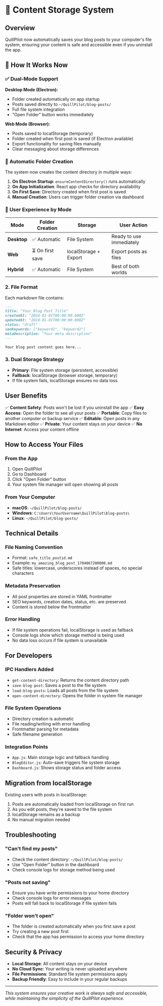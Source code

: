 # 📁 Content Storage System

## Overview

QuillPilot now automatically saves your blog posts to your computer's file system, ensuring your content is safe and accessible even if you uninstall the app.

## 🎯 **How It Works Now**

### ✅ **Dual-Mode Support**

**Desktop Mode (Electron):**
- Folder created automatically on app startup
- Posts saved directly to `~/QuillPilot/blog-posts/`
- Full file system integration
- "Open Folder" button works immediately

**Web Mode (Browser):**
- Posts saved to localStorage (temporary)
- Folder created when first post is saved (if Electron available)
- Export functionality for saving files manually
- Clear messaging about storage differences

### 🔄 **Automatic Folder Creation**

The system now creates the content directory in multiple ways:

1. **On Electron Startup**: `ensureContentDirectory()` runs automatically
2. **On App Initialization**: React app checks for directory availability
3. **On First Save**: Directory created when first post is saved
4. **Manual Creation**: Users can trigger folder creation via dashboard

### 📱 **User Experience by Mode**

| Mode | Folder Creation | Storage | User Action |
|------|----------------|---------|-------------|
| **Desktop** | ✅ Automatic | File System | Ready to use immediately |
| **Web** | ⏳ On first save | localStorage + Export | Export posts as files |
| **Hybrid** | ✅ Automatic | File System | Best of both worlds |

### 2. **File Format**
Each markdown file contains:
```markdown
---
title: "Your Blog Post Title"
createdAt: "2024-01-01T00:00:00.000Z"
updatedAt: "2024-01-01T00:00:00.000Z"
status: "draft"
seoKeywords: ["keyword1", "keyword2"]
metaDescription: "Your meta description"
---

Your blog post content goes here...
```

### 3. **Dual Storage Strategy**
- **Primary**: File system storage (persistent, accessible)
- **Fallback**: localStorage (browser storage, temporary)
- If file system fails, localStorage ensures no data loss

## User Benefits

✅ **Content Safety**: Posts won't be lost if you uninstall the app
✅ **Easy Access**: Open the folder to see all your posts
✅ **Portable**: Copy files to another computer or backup service
✅ **Editable**: Open posts in any Markdown editor
✅ **Private**: Your content stays on your device
✅ **No Internet**: Access your content offline

## How to Access Your Files

### From the App
1. Open QuillPilot
2. Go to Dashboard
3. Click "Open Folder" button
4. Your system file manager will open showing all posts

### From Your Computer
- **macOS**: `~/QuillPilot/blog-posts/`
- **Windows**: `C:\Users\YourUsername\QuillPilot\blog-posts\`
- **Linux**: `~/QuillPilot/blog-posts/`

## Technical Details

### File Naming Convention
- Format: `safe_title_postid.md`
- Example: `my_amazing_blog_post_1704067200000.md`
- Safe titles: lowercase, underscores instead of spaces, no special characters

### Metadata Preservation
- All post properties are stored in YAML frontmatter
- SEO keywords, creation dates, status, etc. are preserved
- Content is stored below the frontmatter

### Error Handling
- If file system operations fail, localStorage is used as fallback
- Console logs show which storage method is being used
- No data loss occurs if file system is unavailable

## For Developers

### IPC Handlers Added
- `get-content-directory`: Returns the content directory path
- `save-blog-post`: Saves a post to the file system
- `load-blog-posts`: Loads all posts from the file system
- `open-content-directory`: Opens the folder in system file manager

### File System Operations
- Directory creation is automatic
- File reading/writing with error handling
- Frontmatter parsing for metadata
- Safe filename generation

### Integration Points
- `App.js`: Main storage logic and fallback handling
- `BlogEditor.js`: Auto-save triggers file system storage
- `Dashboard.js`: Shows storage status and folder access

## Migration from localStorage

Existing users with posts in localStorage:
1. Posts are automatically loaded from localStorage on first run
2. As you edit posts, they're saved to the file system
3. localStorage remains as a backup
4. No manual migration needed

## Troubleshooting

### "Can't find my posts"
- Check the content directory: `~/QuillPilot/blog-posts/`
- Use "Open Folder" button in the dashboard
- Check console logs for storage method being used

### "Posts not saving"
- Ensure you have write permissions to your home directory
- Check console logs for error messages
- Posts will fall back to localStorage if file system fails

### "Folder won't open"
- The folder is created automatically when you first save a post
- Try creating a new post first
- Check that the app has permission to access your home directory

## Security & Privacy

- **Local Storage**: All content stays on your device
- **No Cloud Sync**: Your writing is never uploaded anywhere
- **File Permissions**: Standard file system permissions apply
- **Backup Friendly**: Easy to include in your regular backups

---

*This system ensures your creative work is always safe and accessible, while maintaining the simplicity of the QuillPilot experience.*
